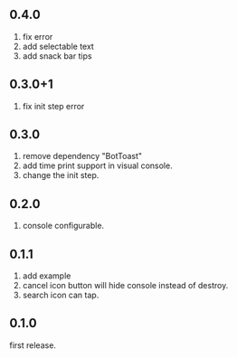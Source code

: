 ## 0.4.0

1. fix error
2. add selectable text
3. add snack bar tips

## 0.3.0+1

1. fix init step error

## 0.3.0

1. remove dependency "BotToast"
2. add time print support in visual console.
3. change the init step.

## 0.2.0

1. console configurable.

## 0.1.1

1. add example
2. cancel icon button will hide console instead of destroy.
3. search icon can tap.

## 0.1.0

first release.
